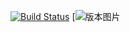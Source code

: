 [![Build Status](https://travis-ci.org/meteorasd555/learn.svg?branch=master)](https://travis-ci.org/meteorasd555/learn)
[![版本图片](https://img.shields.io/npm/v/baidu-aip-sdk.svg)
